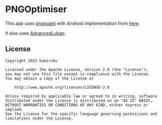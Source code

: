# PNGOptimiser

This app uses [pngquant]([url](https://github.com/kornelski/pngquant)) with Android implementation from [here]([url](https://github.com/ndahlquist/pngquant-android)).

It also uses [AdvancedLuban]([url](https://github.com/shaohui10086/AdvancedLuban)).

## License

    Copyright 2023 kamiruku

    Licensed under the Apache License, Version 2.0 (the "License");
    you may not use this file except in compliance with the License.
    You may obtain a copy of the License at

        http://www.apache.org/licenses/LICENSE-2.0

    Unless required by applicable law or agreed to in writing, software
    distributed under the License is distributed on an "AS IS" BASIS,
    WITHOUT WARRANTIES OR CONDITIONS OF ANY KIND, either express or implied.
    See the License for the specific language governing permissions and
    limitations under the License.`
